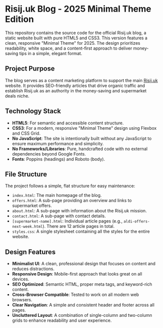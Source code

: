 # Risij.uk Blog - 2025 Minimal Theme Edition

This repository contains the source code for the official Risij.uk blog, a static website built with pure HTML5 and CSS3. This version features a clean, responsive "Minimal Theme" for 2025. The design prioritizes readability, white space, and a content-first approach to deliver money-saving tips in a simple, elegant format.

## Project Purpose

The blog serves as a content marketing platform to support the main [Risij.uk](https://risij.uk) website. It provides SEO-friendly articles that drive organic traffic and establish Risij.uk as an authority in the money-saving and supermarket deals niche.

## Technology Stack

-   **HTML5**: For semantic and accessible content structure.
-   **CSS3**: For a modern, responsive "Minimal Theme" design using Flexbox and CSS Grid.
-   **No JavaScript**: The site is intentionally built without any JavaScript to ensure maximum performance and simplicity.
-   **No Frameworks/Libraries**: Pure, handcrafted code with no external dependencies beyond Google Fonts.
-   **Fonts**: Poppins (headings) and Roboto (body).

## File Structure

The project follows a simple, flat structure for easy maintenance:

-   `index.html`: The main homepage of the blog.
-   `offers.html`: A sub-page providing an overview and links to supermarket offers.
-   `about.html`: A sub-page with information about the Risij.uk mission.
-   `contact.html`: A sub-page with contact details.
-   `[supermarket-name].html`: Individual article pages (e.g., `aldi-offers-next-week.html`). There are 12 article pages in total.
-   `styles.css`: A single stylesheet containing all the styles for the entire website.

## Design Features

-   **Minimalist UI**: A clean, professional design that focuses on content and reduces distractions.
-   **Responsive Design**: Mobile-first approach that looks great on all devices.
-   **SEO Optimized**: Semantic HTML, proper meta tags, and keyword-rich content.
-   **Cross-Browser Compatible**: Tested to work on all modern web browsers.
-   **Clear Navigation**: A simple and consistent header and footer across all pages.
-   **Uncluttered Layout**: A combination of single-column and two-column grids to enhance readability and user experience.
